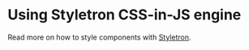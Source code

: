 # Using Styletron CSS-in-JS engine

Read more on how to style components
with [Styletron](http://styletron.js.org/).
